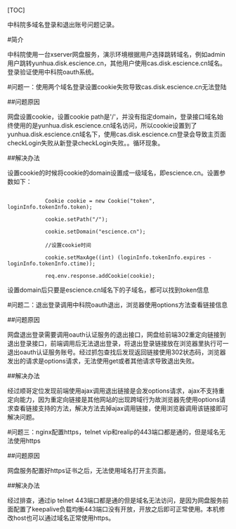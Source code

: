 [TOC]

中科院多域名登录和退出账号问题记录。

#简介

中科院使用一台xserver网盘服务，演示环境根据用户选择跳转域名，例如admin用户跳转yunhua.disk.escience.cn，其他用户使用cas.disk.escience.cn域名。登录验证使用中科院oauth系统。

#问题一：使用两个域名登录设置cookie失败导致cas.disk.escience.cn无法登陆

##问题原因

网盘设置cookie，设置cookie path是'/'，并没有指定domain，登录接口域名始终使用的是yunhua.disk.escience.cn域名访问，所以cookie设置到了yunhua.disk.escience.cn域名下，使用cas.disk.escience.cn登录会导致主页面checkLogin失败从新登录checkLogin失败。。循环现象。

##解决办法

设置cookie的时候将cookie的domain设置成一级域名，即escience.cn。设置参数如下：

```

            Cookie cookie = new Cookie("token", loginInfo.tokenInfo.token);

            cookie.setPath("/");

            cookie.setDomain("escience.cn");

            //设置cookie时间

            cookie.setMaxAge((int) (loginInfo.tokenInfo.expires - loginInfo.tokenInfo.ctime));

            req.env.response.addCookie(cookie);

```

设置domain后只要是escience.cn域名下的子域名，都可以找到token信息

#问题二：退出登录调用中科院oauth退出，浏览器使用options方法查看链接信息

##问题原因

网盘退出登录需要调用oauth认证服务的退出接口，网盘给前端302重定向链接到退出登录接口，前端调用后无法退出登录，将退出登录链接放在浏览器里执行可一退出oauth认证服务账号。经过抓包查找后发现返回链接使用302状态码，浏览器发出的请求是options请求，无法使用get或者其他请求导致退出失败。

##解决办法

经过顺哥定位发现前端使用ajax调用退出链接是会发options请求，ajax不支持重定向能力，因为重定向链接是其他网站的出现跨域行为故浏览器先使用options请求查看链接支持的方法，解决方法去掉ajax调用链接，使用浏览器调用该链接即可解决问题。

#问题三：nginx配置https，telnet vip和realip的443端口都是通的，但是域名无法使用https

##问题原因

网盘服务配置好https证书之后，无法使用域名打开主页面。

##解决办法

经过排查，通过ip telnet 443端口都是通的但是域名无法访问，是因为网盘服务前面配置了keepalive负载均衡443端口没有开放，开放之后即可正常使用。本机修改host也可以通过域名正常使用https。